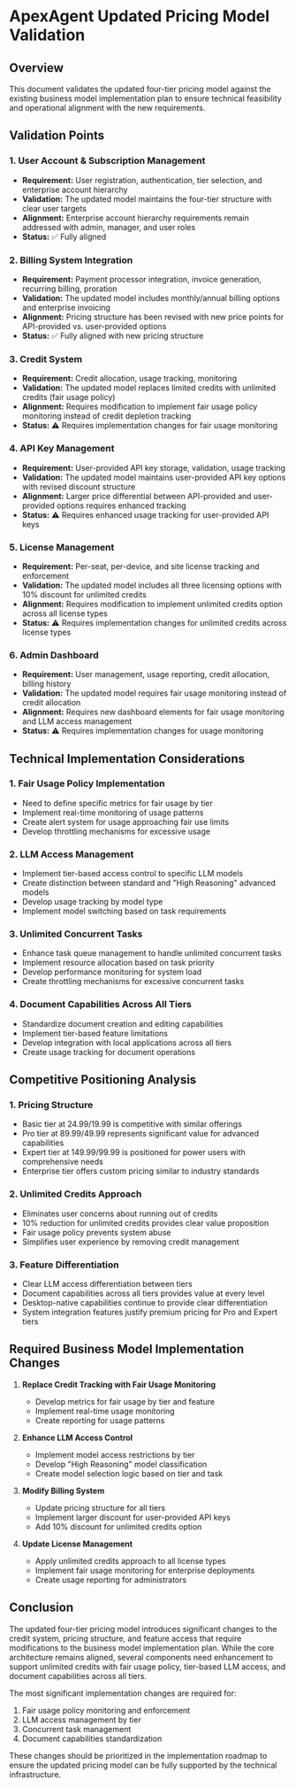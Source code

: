 # ApexAgent Updated Pricing Model Validation

## Overview
This document validates the updated four-tier pricing model against the existing business model implementation plan to ensure technical feasibility and operational alignment with the new requirements.

## Validation Points

### 1. User Account & Subscription Management
- **Requirement:** User registration, authentication, tier selection, and enterprise account hierarchy
- **Validation:** The updated model maintains the four-tier structure with clear user targets
- **Alignment:** Enterprise account hierarchy requirements remain addressed with admin, manager, and user roles
- **Status:** ✅ Fully aligned

### 2. Billing System Integration
- **Requirement:** Payment processor integration, invoice generation, recurring billing, proration
- **Validation:** The updated model includes monthly/annual billing options and enterprise invoicing
- **Alignment:** Pricing structure has been revised with new price points for API-provided vs. user-provided options
- **Status:** ✅ Fully aligned with new pricing structure

### 3. Credit System
- **Requirement:** Credit allocation, usage tracking, monitoring
- **Validation:** The updated model replaces limited credits with unlimited credits (fair usage policy)
- **Alignment:** Requires modification to implement fair usage policy monitoring instead of credit depletion tracking
- **Status:** ⚠️ Requires implementation changes for fair usage monitoring

### 4. API Key Management
- **Requirement:** User-provided API key storage, validation, usage tracking
- **Validation:** The updated model maintains user-provided API key options with revised discount structure
- **Alignment:** Larger price differential between API-provided and user-provided options requires enhanced tracking
- **Status:** ⚠️ Requires enhanced usage tracking for user-provided API keys

### 5. License Management
- **Requirement:** Per-seat, per-device, and site license tracking and enforcement
- **Validation:** The updated model includes all three licensing options with 10% discount for unlimited credits
- **Alignment:** Requires modification to implement unlimited credits option across all license types
- **Status:** ⚠️ Requires implementation changes for unlimited credits across license types

### 6. Admin Dashboard
- **Requirement:** User management, usage reporting, credit allocation, billing history
- **Validation:** The updated model requires fair usage monitoring instead of credit allocation
- **Alignment:** Requires new dashboard elements for fair usage monitoring and LLM access management
- **Status:** ⚠️ Requires implementation changes for usage monitoring

## Technical Implementation Considerations

### 1. Fair Usage Policy Implementation
- Need to define specific metrics for fair usage by tier
- Implement real-time monitoring of usage patterns
- Create alert system for usage approaching fair use limits
- Develop throttling mechanisms for excessive usage

### 2. LLM Access Management
- Implement tier-based access control to specific LLM models
- Create distinction between standard and "High Reasoning" advanced models
- Develop usage tracking by model type
- Implement model switching based on task requirements

### 3. Unlimited Concurrent Tasks
- Enhance task queue management to handle unlimited concurrent tasks
- Implement resource allocation based on task priority
- Develop performance monitoring for system load
- Create throttling mechanisms for excessive concurrent tasks

### 4. Document Capabilities Across All Tiers
- Standardize document creation and editing capabilities
- Implement tier-based feature limitations
- Develop integration with local applications across all tiers
- Create usage tracking for document operations

## Competitive Positioning Analysis

### 1. Pricing Structure
- Basic tier at $24.99/$19.99 is competitive with similar offerings
- Pro tier at $89.99/$49.99 represents significant value for advanced capabilities
- Expert tier at $149.99/$99.99 is positioned for power users with comprehensive needs
- Enterprise tier offers custom pricing similar to industry standards

### 2. Unlimited Credits Approach
- Eliminates user concerns about running out of credits
- 10% reduction for unlimited credits provides clear value proposition
- Fair usage policy prevents system abuse
- Simplifies user experience by removing credit management

### 3. Feature Differentiation
- Clear LLM access differentiation between tiers
- Document capabilities across all tiers provides value at every level
- Desktop-native capabilities continue to provide clear differentiation
- System integration features justify premium pricing for Pro and Expert tiers

## Required Business Model Implementation Changes

1. **Replace Credit Tracking with Fair Usage Monitoring**
   - Develop metrics for fair usage by tier and feature
   - Implement real-time usage monitoring
   - Create reporting for usage patterns

2. **Enhance LLM Access Control**
   - Implement model access restrictions by tier
   - Develop "High Reasoning" model classification
   - Create model selection logic based on tier and task

3. **Modify Billing System**
   - Update pricing structure for all tiers
   - Implement larger discount for user-provided API keys
   - Add 10% discount for unlimited credits option

4. **Update License Management**
   - Apply unlimited credits approach to all license types
   - Implement fair usage monitoring for enterprise deployments
   - Create usage reporting for administrators

## Conclusion

The updated four-tier pricing model introduces significant changes to the credit system, pricing structure, and feature access that require modifications to the business model implementation plan. While the core architecture remains aligned, several components need enhancement to support unlimited credits with fair usage policy, tier-based LLM access, and document capabilities across all tiers.

The most significant implementation changes are required for:
1. Fair usage policy monitoring and enforcement
2. LLM access management by tier
3. Concurrent task management
4. Document capabilities standardization

These changes should be prioritized in the implementation roadmap to ensure the updated pricing model can be fully supported by the technical infrastructure.
